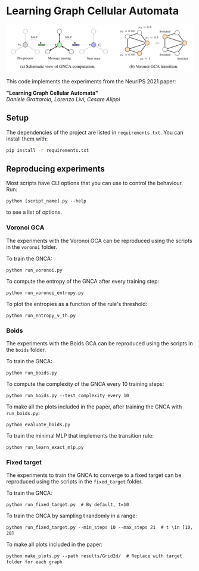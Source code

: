 # Learning Graph Cellular Automata

![](image.png)

This code implements the experiments from the NeurIPS 2021 paper: 

**"Learning Graph Cellular Automata"**  
_Daniele Grattarola, Lorenzo Livi, Cesare Alippi_

## Setup 

The dependencies of the project are listed in `requirements.txt`. You can install them with:

```sh
pip install -r requirements.txt
```

## Reproducing experiments

Most scripts have CLI options that you can use to control the behaviour.
Run:

```shell
python [script_name].py --help
```

to see a list of options.

### Voronoi GCA

The experiments with the Voronoi GCA can be reproduced using the scripts in the 
`voronoi` folder. 

To train the GNCA:

```shell
python run_voronoi.py
```

To compute the entropy of the GNCA after every training step:

```shell
python run_voronoi_entropy.py
```

To plot the entropies as a function of the rule's threshold:

```shell
python run_entropy_v_th.py
```

### Boids

The experiments with the Boids GCA can be reproduced using the scripts in the 
`boids` folder. 

To train the GNCA:

```shell
python run_boids.py
```

To compute the complexity of the GNCA every 10 training steps:

```shell
python run_boids.py --test_complexity_every 10
```

To make all the plots included in the paper, after training the GNCA with `run_boids.py`:

```shell
python evaluate_boids.py
```

To train the minimal MLP that implements the transition rule:

```shell
python run_learn_exact_mlp.py
```


### Fixed target

The experiments to train the GNCA to converge to a fixed target can be 
reproduced using the scripts in the `fixed_target` folder.

To train the GNCA:

```shell
python run_fixed_target.py  # By default, t=10
```

To train the GNCA by sampling t randomly in a range:

```shell
python run_fixed_target.py --min_steps 10 --max_steps 21  # t \in [10, 20]
```

To make all plots included in the paper:

```shell
python make_plots.py --path results/Grid2d/  # Replace with target folder for each graph
```

